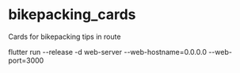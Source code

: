 # bikepacking_cards
Cards for bikepacking tips in route

flutter run --release -d web-server --web-hostname=0.0.0.0 --web-port=3000
